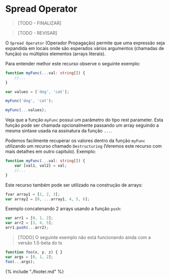 # Spread Operator

> [TODO - FINALIZAR]

> [TODO - REVISAR]

O `Spread Operator` (Operador Propagação) permite que uma expressão seja expandida em locais onde são esperados vários argumentos (chamadas de função) ou múltiplos elementos (arrays literais).

Para entender melhor este recurso observe o seguinte exemplo:

```typescript
function myFunc(...val: string[]) {
    //...
}

var values = ['dog', 'cat'];

myFunc('dog', 'cat');

myFunc(...values);
```

Veja que a função `myFunc` possui um parâmetro do tipo rest parameter. Esta função pode ser chamada opcionalmente passando um array seguindo a mesma sintaxe usada na assinatura da função `...`.

Podemos facilmente recuperar os valores dentro da função `myFunc` utilizando um recurso chamado `Destructuring` (Veremos este recurso com mais detalhes em outro capitulo). Exemplo:


```typescript
function myFunc(...val: string[]) {
    var [val1, val2] = val;
    //...
}
```

Este recurso também pode ser utilizado na construção de arrays:


```typescript
fvar array1 = [1, 2, 3];
var array2 = [0, ...array1, 4, 5, 6];
```

Exemplo concatenando 2 arrays usando a função `push`:


```typescript
var arr1 = [0, 1, 2];
var arr2 = [3, 4, 5];
arr1.push(...arr2);
```

> [TODO] O seguinte exemplo não está funcionando ainda com a versão 1.5-beta do ts
```typescript
function foo(x, y, z) { }
var args = [0, 1, 2];
foo(...args);
```

{% include "./footer.md" %}
